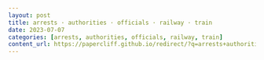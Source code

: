 ```yaml
---
layout: post
title: arrests · authorities · officials · railway · train
date: 2023-07-07
categories: [arrests, authorities, officials, railway, train]
content_url: https://papercliff.github.io/redirect/?q=arrests+authorities+officials+railway+train&tbs=cdr:1,cd_min:7/6/2023,cd_max:7/8/2023
---
```


